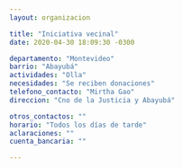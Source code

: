 ```yaml
---
layout: organizacion

title: "Iniciativa vecinal"
date: 2020-04-30 18:09:30 -0300

departamento: "Montevideo"
barrio: "Abayubá"
actividades: "Olla"
necesidades: "Se reciben donaciones"
telefono_contacto: "Mirtha Gao"
direccion: "Cno de la Justicia y Abayubá"

otros_contactos: ""
horario: "Todos los días de tarde"
aclaraciones: ""
cuenta_bancaria: ""

---
```


